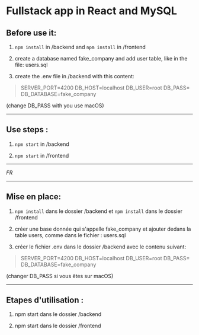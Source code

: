 ﻿# Fullstack app in React and MySQL

## Before use it:

1) `npm install` in /backend and `npm install` in /frontend

2) create a database named fake_company and add user table, like in the file: users.sql

3) create the .env file in /backend with this content:
> SERVER_PORT=4200 
DB_HOST=localhost 
DB_USER=root 
DB_PASS= 
DB_DATABASE=fake_company 

(change DB_PASS with you use macOS)

***

## Use steps :
1) `npm start` in /backend

2) `npm start`  in /frontend

***
*FR*
***

## Mise en place:

1) `npm install` dans le dossier /backend et `npm install` dans le dossier /frontend

2) créer une base donnée qui s'appelle fake_company et ajouter dedans la table users, comme dans le fichier : users.sql

3) créer le fichier .env dans le dossier /backend avec le contenu suivant:
> SERVER_PORT=4200 
> DB_HOST=localhost 
> DB_USER=root 
> DB_PASS= 
> DB_DATABASE=fake_company 

(changer DB_PASS si vous êtes sur macOS)

***

## Etapes d'utilisation :
1) npm start dans le dossier /backend

2) npm start dans le dossier /frontend
